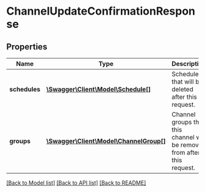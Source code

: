 # ChannelUpdateConfirmationResponse

## Properties
Name | Type | Description | Notes
------------ | ------------- | ------------- | -------------
**schedules** | [**\Swagger\Client\Model\Schedule[]**](Schedule.md) | Schedules that will be deleted after this request. | [optional] 
**groups** | [**\Swagger\Client\Model\ChannelGroup[]**](ChannelGroup.md) | Channel groups that this channel will be removed from after this request. | [optional] 

[[Back to Model list]](../README.md#documentation-for-models) [[Back to API list]](../README.md#documentation-for-api-endpoints) [[Back to README]](../README.md)


